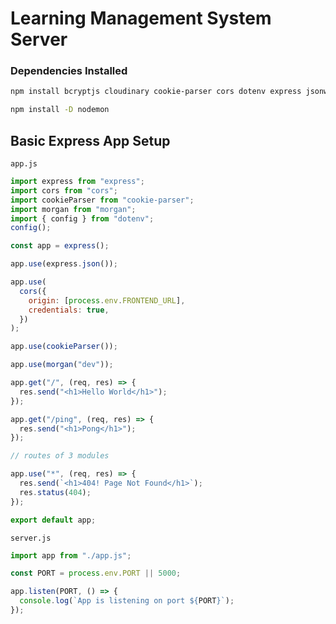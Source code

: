 # Learning Management System Server

### Dependencies Installed

```bash
npm install bcryptjs cloudinary cookie-parser cors dotenv express jsonwebtoken mongoose morgan multer nodemailer razorpay
```

```bash
npm install -D nodemon
```

## Basic Express App Setup

`app.js`

```javascript
import express from "express";
import cors from "cors";
import cookieParser from "cookie-parser";
import morgan from "morgan";
import { config } from "dotenv";
config();

const app = express();

app.use(express.json());

app.use(
  cors({
    origin: [process.env.FRONTEND_URL],
    credentials: true,
  })
);

app.use(cookieParser());

app.use(morgan("dev"));

app.get("/", (req, res) => {
  res.send("<h1>Hello World</h1>");
});

app.get("/ping", (req, res) => {
  res.send("<h1>Pong</h1>");
});

// routes of 3 modules

app.use("*", (req, res) => {
  res.send(`<h1>404! Page Not Found</h1>`);
  res.status(404);
});

export default app;
```

`server.js`

```javascript
import app from "./app.js";

const PORT = process.env.PORT || 5000;

app.listen(PORT, () => {
  console.log(`App is listening on port ${PORT}`);
});
```
